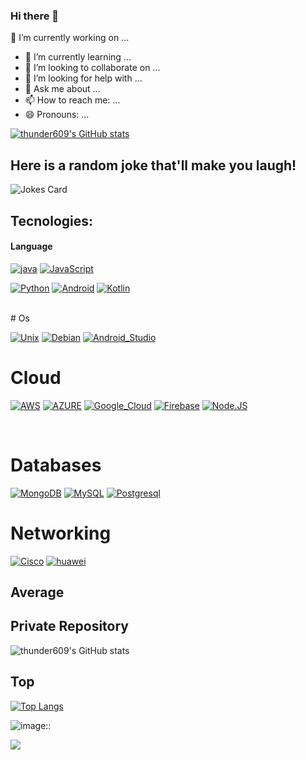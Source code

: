 ### Hi there 👋
🔭 I’m currently working on ...
- 🌱 I’m currently learning ...
- 👯 I’m looking to collaborate on ...
- 🤔 I’m looking for help with ...
- 💬 Ask me about ...
- 📫 How to reach me: ...
- 😄 Pronouns: ...

<!--
**thunder609/thunder609** is a ✨ _special_ ✨ repository because its `README.md` (this file) appears on your GitHub profile.

Here are some ideas to get you started:


- 🔭 I’m currently working on ...
- 🌱 I’m currently learning ...
- 👯 I’m looking to collaborate on ...
- 🤔 I’m looking for help with ...
- 💬 Ask me about ...
- 📫 How to reach me: ...
- 😄 Pronouns: ...
- ⚡ Fun fact: ...
-->

[![thunder609's GitHub stats](https://github-readme-stats.vercel.app/api?username=thunder609)](https://github.com/thunder609/github-readme-stats)
 ##   Here is a random joke that'll make you laugh!
 ![Jokes Card](https://readme-jokes.vercel.app/api)
## Tecnologies:

#### Language
[![java](https://img.shields.io/badge/java-F7DF1E?style=for-the-badge&logo=powershell&logoColor=red&labelColor=101010)]()
[![JavaScript](https://img.shields.io/badge/JavaScript-F7DF1E?style=for-the-badge&logo=javascript&logoColor=white&labelColor=101010)]()

[![Python](https://img.shields.io/badge/Python-green?style=for-the-badge&logo=python&logoColor=yellow&labelColor=ffffff)]()
[![Android](https://img.shields.io/badge/Android-3DDC84?style=for-the-badge&logo=android&logoColor=green&labelColor=ffffff)]()
[![Kotlin](https://img.shields.io/badge/Kotlin-blueviolent?style=for-the-badge&logo=kotlin&logoColor=red&labelColor=ffffff)]()


</br>
# Os

[![Unix](https://img.shields.io/badge/unix-232F3E?style=for-the-badge&logo=unix&logoColor=yellow&labelColor=101010)]()
[![Debian](https://img.shields.io/badge/Debian-0095D5?style=for-the-badge&logo=debian&logoColor=red&labelColor=ffffff)]()
[![Android_Studio](https://img.shields.io/badge/Android_Studio-3DDC84?style=for-the-badge&logo=android-studio&logoColor=white&labelColor=101010)]()
# Cloud
[![AWS](https://img.shields.io/badge/AWS-232F3E?style=for-the-badge&logo=amazon-aws&logoColor=yellow&labelColor=101010)]()
[![AZURE](https://img.shields.io/badge/Azure_Cloud-232F3E?style=for-the-badge&logo=microsoft-azure&logoColor=yellow&labelColor=101010)]()
[![Google_Cloud](https://img.shields.io/badge/Google_Cloud-4285F4?style=for-the-badge&logo=googlecloud&logoColor=white&labelColor=101010)]()
[![Firebase](https://img.shields.io/badge/Firebase-FFCA28?style=for-the-badge&logo=firebase&logoColor=yellow&labelColor=4285F4)]()
[![Node.JS](https://img.shields.io/badge/Node.JS-339933?style=for-the-badge&logo=node.js&logoColor=white&labelColor=101010)]()

</br>

# Databases
[![MongoDB](https://img.shields.io/badge/MongoDB-47A248?style=for-the-badge&logo=mongodb&logoColor=white&labelColor=101010)]()
[![MySQL](https://img.shields.io/badge/MySQL-4479A1?style=for-the-badge&logo=mysql&logoColor=white&labelColor=101010)]()
[![Postgresql](https://img.shields.io/badge/Psotgresql-blue?style=for-the-badge&logo=postgresql&logoColor=blue&labelColor=ffffff)]()

# Networking
[![Cisco](https://img.shields.io/badge/cisco-blue?style=for-the-badge&logo=cisco&logoColor=blue&labelColor=ffffff)]()
[![huawei](https://img.shields.io/badge/huawei-blue?style=for-the-badge&logo=huawei&logoColor=red&labelColor=ffffff)]()

## Average

 ## Private Repository
![thunder609's GitHub stats](https://github-readme-stats.vercel.app/api?username=thunder609&count_private=true)
## Top
[![Top Langs](https://github-readme-stats.vercel.app/api/top-langs/?username=thunder609&layout=compact)](https://github.com/thunder609/github-readme-stats)


![image::](https://wakatime.com/share/@thunder609/5a613f33-cf78-455b-89d7-e5a46f14e9e0.png)
  
  
  ![](https://komarev.com/ghpvc/?username=your-github-thunder609)
    
    

